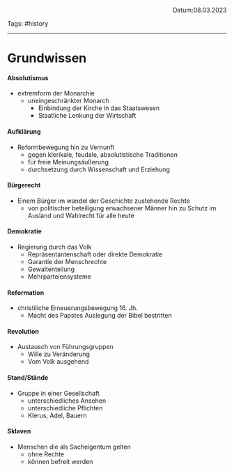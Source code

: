 <p align="right">Datum:08.03.2023</p>

Tags: #history 

---
# Grundwissen
#### Absolutismus
- extremform der Monarchie
	- uneingeschränkter Monarch
		- Einbindung der Kirche in das Staatswesen
		- Staatliche Lenkung der Wirtschaft
#### Aufklärung
- Reformbewegung hin zu Vernunft
	- gegen klerikale, feudale, absolutistische Traditionen
	- für freie Meinungsäußerung
	- durchsetzung durch Wissenschaft und Erziehung

#### Bürgerecht
- Einem Bürger im wandel der Geschichte zustehende Rechte
	- von politischer beteiligung erwachsener Männer hin zu Schutz im Ausland und Wahlrecht für alle heute

#### Demokratie
- Regierung durch das Volk
	- Repräsentantenschaft oder direkte Demokratie
	- Garantie der Menschrechte
	- Gewaltenteilung
	- Mehrparteiensysteme

#### Reformation
- christiliche Erneuerungsbewegung 16. Jh.
	- Macht des Papstes Auslegung der Bibel bestritten

#### Revolution
- Austausch von Führungsgruppen
	- Wille zu Veränderung
	- Vom Volk ausgehend

#### Stand/Stände
- Gruppe in einer Gesellschaft
	- unterschiedliches Ansehen
	- unterschiedliche Pflichten
	- Klerus, Adel, Bauern

#### Sklaven
- Menschen die als Sacheigentum gelten
	- ohne Rechte
	- können befreit werden